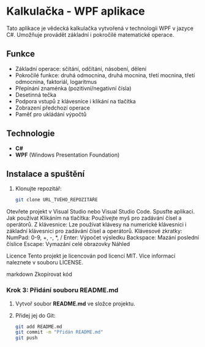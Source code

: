 # Kalkulačka - WPF aplikace

Tato aplikace je vědecká kalkulačka vytvořená v technologii WPF v jazyce C#. Umožňuje provádět základní i pokročilé matematické operace.

## Funkce

- Základní operace: sčítání, odčítání, násobení, dělení
- Pokročilé funkce: druhá odmocnina, druhá mocnina, třetí mocnina, třetí odmocnina, faktoriál, logaritmus
- Přepínání znaménka (pozitivní/negativní čísla)
- Desetinná tečka
- Podpora vstupů z klávesnice i klikání na tlačítka
- Zobrazení předchozí operace
- Paměť pro ukládání výpočtů

## Technologie

- **C#**
- **WPF** (Windows Presentation Foundation)

## Instalace a spuštění

1. Klonujte repozitář:
   ```bash
   git clone URL_TVÉHO_REPOZITÁŘE
Otevřete projekt v Visual Studio nebo Visual Studio Code.
Spusťte aplikaci.
Jak používat
Klikáním na tlačítka: Používejte myš pro zadávání čísel a operátorů.
Z klávesnice: Lze používat klávesy na numerické klávesnici i základní klávesnici pro zadávání čísel a operátorů.
Klávesové zkratky:
NumPad: 0-9, +, -, *, /
Enter: Výpočet výsledku
Backspace: Mazání poslední číslice
Escape: Vymazání celé obrazovky
Náhled

Licence
Tento projekt je licencován pod licencí MIT. Více informací naleznete v souboru LICENSE.

markdown
Zkopírovat kód

### Krok 3: Přidání souboru **README.md**

1. Vytvoř soubor **README.md** ve složce projektu.
2. Přidej jej do Git:

   ```bash
   git add README.md
   git commit -m "Přidán README.md"
   git push